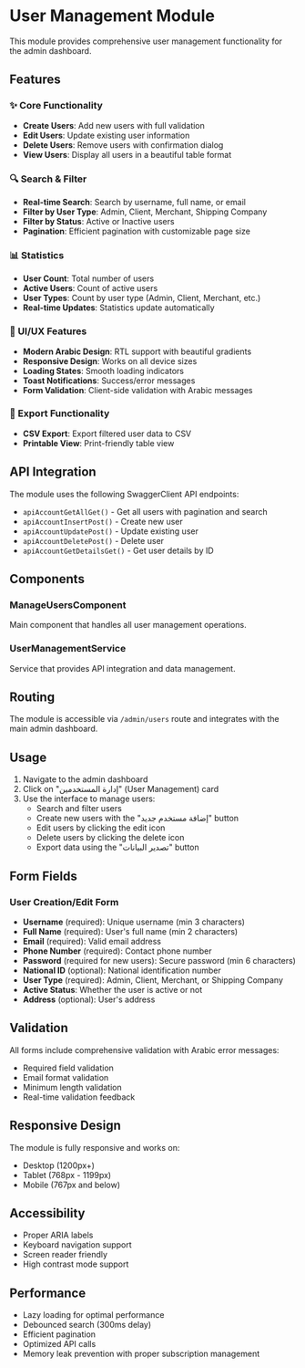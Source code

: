 # User Management Module

This module provides comprehensive user management functionality for the admin dashboard.

## Features

### ✨ Core Functionality
- **Create Users**: Add new users with full validation
- **Edit Users**: Update existing user information
- **Delete Users**: Remove users with confirmation dialog
- **View Users**: Display all users in a beautiful table format

### 🔍 Search & Filter
- **Real-time Search**: Search by username, full name, or email
- **Filter by User Type**: Admin, Client, Merchant, Shipping Company
- **Filter by Status**: Active or Inactive users
- **Pagination**: Efficient pagination with customizable page size

### 📊 Statistics
- **User Count**: Total number of users
- **Active Users**: Count of active users
- **User Types**: Count by user type (Admin, Client, Merchant, etc.)
- **Real-time Updates**: Statistics update automatically

### 🎨 UI/UX Features
- **Modern Arabic Design**: RTL support with beautiful gradients
- **Responsive Design**: Works on all device sizes
- **Loading States**: Smooth loading indicators
- **Toast Notifications**: Success/error messages
- **Form Validation**: Client-side validation with Arabic messages

### 📁 Export Functionality
- **CSV Export**: Export filtered user data to CSV
- **Printable View**: Print-friendly table view

## API Integration

The module uses the following SwaggerClient API endpoints:

- `apiAccountGetAllGet()` - Get all users with pagination and search
- `apiAccountInsertPost()` - Create new user
- `apiAccountUpdatePost()` - Update existing user
- `apiAccountDeletePost()` - Delete user
- `apiAccountGetDetailsGet()` - Get user details by ID

## Components

### ManageUsersComponent
Main component that handles all user management operations.

### UserManagementService
Service that provides API integration and data management.

## Routing

The module is accessible via `/admin/users` route and integrates with the main admin dashboard.

## Usage

1. Navigate to the admin dashboard
2. Click on "إدارة المستخدمين" (User Management) card
3. Use the interface to manage users:
   - Search and filter users
   - Create new users with the "إضافة مستخدم جديد" button
   - Edit users by clicking the edit icon
   - Delete users by clicking the delete icon
   - Export data using the "تصدير البيانات" button

## Form Fields

### User Creation/Edit Form
- **Username** (required): Unique username (min 3 characters)
- **Full Name** (required): User's full name (min 2 characters)
- **Email** (required): Valid email address
- **Phone Number** (required): Contact phone number
- **Password** (required for new users): Secure password (min 6 characters)
- **National ID** (optional): National identification number
- **User Type** (required): Admin, Client, Merchant, or Shipping Company
- **Active Status**: Whether the user is active or not
- **Address** (optional): User's address

## Validation

All forms include comprehensive validation with Arabic error messages:
- Required field validation
- Email format validation
- Minimum length validation
- Real-time validation feedback

## Responsive Design

The module is fully responsive and works on:
- Desktop (1200px+)
- Tablet (768px - 1199px)
- Mobile (767px and below)

## Accessibility

- Proper ARIA labels
- Keyboard navigation support
- Screen reader friendly
- High contrast mode support

## Performance

- Lazy loading for optimal performance
- Debounced search (300ms delay)
- Efficient pagination
- Optimized API calls
- Memory leak prevention with proper subscription management
